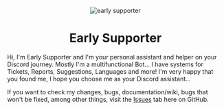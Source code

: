 <p align="center">
  <img src="https://cdn.discordapp.com/attachments/1059645728391168010/1093212680745144460/EarlySupporter_GitHub_Banner.png" alt="early supporter"/>
  </p>

<h1 align="center">
  Early Supporter
</h1>

Hi, I'm Early Supporter and I'm your personal assistant and helper on your Discord journey. Mostly I'm a multifunctional Bot... I have systems for Tickets, Reports, Suggestions, Languages and more! I'm very happy that you found me, I hope you choose me as your Discord assistant...

If you want to check my changes, bugs, documentation/wiki, bugs that won't be fixed, among other things, visit the [Issues](https://github.com/WoozyStudio/EarlySupporter/issues) tab here on GitHub.
